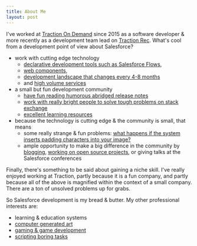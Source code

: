 ```yaml
---
title: About Me
layout: post
---
```


I've worked at [Traction On Demand](https://tractionondemand.com/) since 2015 as a software developer & more recently as a development team lead on [Traction Rec](https://www.tractionrec.com/). What's cool from a development point of view about Salesforce?

- work with cutting edge technology 
  - [declarative development tools such as Salesforce Flows](https://trailhead.salesforce.com/en/content/learn/modules/business_process_automation/flow), 
  - [web components](https://developer.salesforce.com/docs/component-library/documentation/lwc), 
  - [development landscape that changes every 4-8 months](https://developer.salesforce.com/docs/atlas.en-us.sfdx_dev.meta/sfdx_dev/sfdx_dev_dev2gp.htm)
  - and [high volume services](https://developer.salesforce.com/blogs/engineering/2013/10/under-the-hood-how-the-salesforce-platform-handles-1-3-billion-transactions-per-day.html)
- a small but fun development community
  - [have fun reading humorous abridged release notes](https://www.reddit.com/r/salesforce/comments/d1qc3r/winter_20_release_notes_abridged_edition/)
  - [work with really bright people to solve tough problems on stack exchange](https://salesforce.stackexchange.com/)
  - [excellent learning resources](https://trailhead.salesforce.com/en/home)
- because the technology is cutting edge & the community is small, that means
  - some really strange & fun problems: [what happens if the system inserts padding characters into your image?](http://www.fishofprey.com/2017/04/steps-required-to-support-posting.html)
  - ample opportunity to make a big difference in the community by [blogging](https://andyinthecloud.com/about/), [working on open source projects](https://github.com/apex-enterprise-patterns/fflib-apex-common), or giving talks at the Salesforce conferences

Finally, there's something to be said about gaining a niche skill. I've really enjoyed working at Traction, partly because it is a fun company, and partly because all of the above is magnified within the context of a small company. There are a ton of unsolved problems up for grabs.

So Salesforce development is my bread & butter. My other professional interests are:

- learning & education systems
- [computer generated art](https://github.com/jdrbc/SimpleBackgrounds)
- [gaming & game development](https://github.com/jdrbc/gameoflife)
- [scripting boring tasks](https://github.com/jdrbc/comic-scraper)
